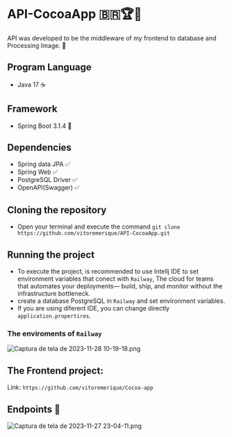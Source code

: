 # API-CocoaApp :brazil::trophy::iphone:
API was developed to be the middleware of my frontend to database and Processing Image. 
:sloth:
## Program Language	
- Java 17 :coffee:
## Framework
- Spring Boot 3.1.4 :herb:
## Dependencies
- Spring data JPA :white_check_mark:
- Spring Web :white_check_mark:
- PostgreSQL Driver :white_check_mark:
- OpenAPI(Swagger) :white_check_mark:
## Cloning the repository
- Open your terminal and execute the command
   ```git clone https://github.com/vitoremerique/API-CocoaApp.git```

## Running the project
* To execute the project, is recommended to use Intellj IDE to set environment variables that conect with ```Railway```, The cloud for teams that automates your deployments— build, ship, and monitor without the infrastructure bottleneck.
* create a database PostgreSQL in ```Railway``` and set environment variables.
* If you are using diferent IDE, you can change directly ```application.propertires```.
### The enviroments of ```Railway```
![Captura de tela de 2023-11-28 10-19-18.png](src%2Fmain%2Fjava%2Fcom%2Fapi%2Fcocoa%2Fimgs%2FCaptura%20de%20tela%20de%202023-11-28%2010-19-18.png)
## The Frontend project:
Link: ```https://github.com/vitoremerique/Cocoa-app```
## Endpoints :round_pushpin:
![Captura de tela de 2023-11-27 23-04-11.png](src%2Fmain%2Fjava%2Fcom%2Fapi%2Fcocoa%2Fimgs%2FCaptura%20de%20tela%20de%202023-11-27%2023-04-11.png)


 
